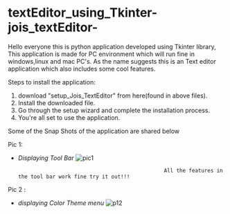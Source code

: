 # textEditor_using_Tkinter-jois_textEditor-
Hello everyone this is python application developed using Tkinter library, This application is made for PC environment which will run fine in windows,linux and mac PC's.
As the name suggests this is an Text editor application which also includes some cool features.

Steps to install the application:
1. download "setup_Jois_TextEditor" from here(found in above files).
2. Install the downloaded file. 
3. Go through the setup wizard and complete the installation process.
4. You're all set to use the application.

Some of the Snap Shots of the application are shared below

Pic 1:
* *Displaying Tool Bar*
![pic1](https://user-images.githubusercontent.com/72604642/125207876-b5f64500-e2ac-11eb-932e-06f630fb2797.jpg)

                                                     All the features in the tool bar work fine try it out!!!
Pic 2 :
* *displaying Color Theme menu*
![p12](https://user-images.githubusercontent.com/72604642/125208509-7e899780-e2b0-11eb-8a84-e92c683f17af.jpg)

